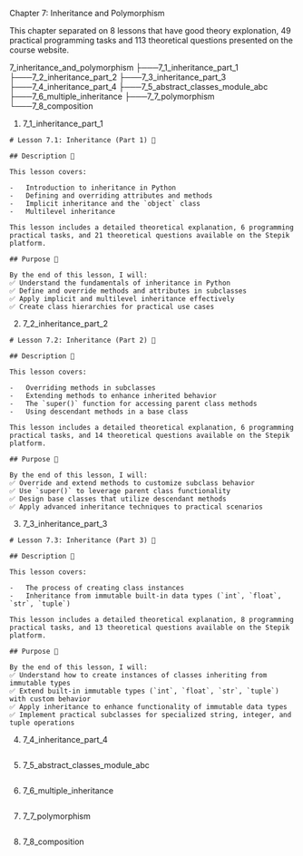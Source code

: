 Chapter 7: Inheritance and Polymorphism

This chapter separated on 8 lessons that have good theory explonation, 49 practical programming tasks and 113 theoretical questions presented on the course website.

7_inheritance_and_polymorphism
├───7_1_inheritance_part_1
├───7_2_inheritance_part_2
├───7_3_inheritance_part_3
├───7_4_inheritance_part_4
├───7_5_abstract_classes_module_abc
├───7_6_multiple_inheritance
├───7_7_polymorphism
└───7_8_composition

1. 7_1_inheritance_part_1

```
# Lesson 7.1: Inheritance (Part 1) 🧬

## Description 📝

This lesson covers:

-   Introduction to inheritance in Python
-   Defining and overriding attributes and methods
-   Implicit inheritance and the `object` class
-   Multilevel inheritance

This lesson includes a detailed theoretical explanation, 6 programming practical tasks, and 21 theoretical questions available on the Stepik platform.

## Purpose 🎯

By the end of this lesson, I will:
✅ Understand the fundamentals of inheritance in Python
✅ Define and override methods and attributes in subclasses
✅ Apply implicit and multilevel inheritance effectively
✅ Create class hierarchies for practical use cases
```

2. 7_2_inheritance_part_2

```
# Lesson 7.2: Inheritance (Part 2) 🧬

## Description 📝

This lesson covers:

-   Overriding methods in subclasses
-   Extending methods to enhance inherited behavior
-   The `super()` function for accessing parent class methods
-   Using descendant methods in a base class

This lesson includes a detailed theoretical explanation, 6 programming practical tasks, and 14 theoretical questions available on the Stepik platform.

## Purpose 🎯

By the end of this lesson, I will:
✅ Override and extend methods to customize subclass behavior
✅ Use `super()` to leverage parent class functionality
✅ Design base classes that utilize descendant methods
✅ Apply advanced inheritance techniques to practical scenarios
```

3. 7_3_inheritance_part_3

```
# Lesson 7.3: Inheritance (Part 3) 🧬

## Description 📝

This lesson covers:

-   The process of creating class instances
-   Inheritance from immutable built-in data types (`int`, `float`, `str`, `tuple`)

This lesson includes a detailed theoretical explanation, 8 programming practical tasks, and 13 theoretical questions available on the Stepik platform.

## Purpose 🎯

By the end of this lesson, I will:
✅ Understand how to create instances of classes inheriting from immutable types
✅ Extend built-in immutable types (`int`, `float`, `str`, `tuple`) with custom behavior
✅ Apply inheritance to enhance functionality of immutable data types
✅ Implement practical subclasses for specialized string, integer, and tuple operations
```

4. 7_4_inheritance_part_4

```

```

5. 7_5_abstract_classes_module_abc

```

```

6. 7_6_multiple_inheritance

```

```

7. 7_7_polymorphism

```

```

8. 7_8_composition

```

```
